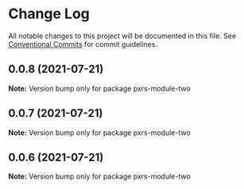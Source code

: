 # Change Log

All notable changes to this project will be documented in this file.
See [Conventional Commits](https://conventionalcommits.org) for commit guidelines.

## 0.0.8 (2021-07-21)

**Note:** Version bump only for package pxrs-module-two





## 0.0.7 (2021-07-21)

**Note:** Version bump only for package pxrs-module-two

## 0.0.6 (2021-07-21)

**Note:** Version bump only for package pxrs-module-two
